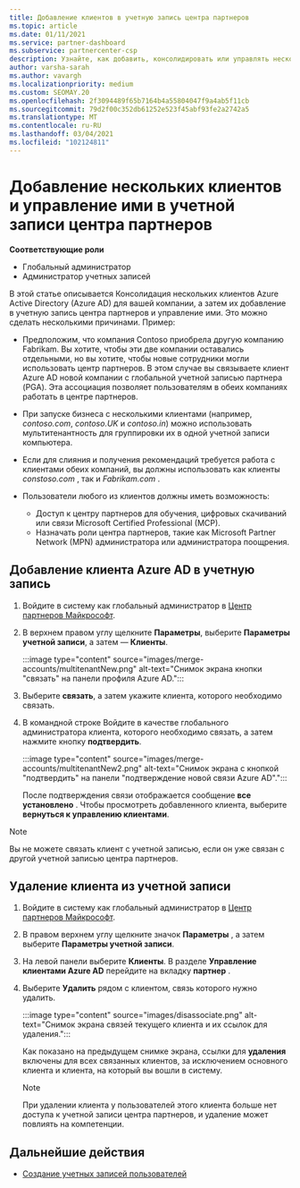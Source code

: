```yaml
---
title: Добавление клиентов в учетную запись центра партнеров
ms.topic: article
ms.date: 01/11/2021
ms.service: partner-dashboard
ms.subservice: partnercenter-csp
description: Узнайте, как добавить, консолидировать или управлять несколькими клиентами Azure AD в учетной записи центра партнеров, а также узнать, почему это может потребоваться.
author: varsha-sarah
ms.author: vavargh
ms.localizationpriority: medium
ms.custom: SEOMAY.20
ms.openlocfilehash: 2f3094489f65b7164b4a55804047f9a4ab5f11cb
ms.sourcegitcommit: 79d2f00c352db61252e523f45abf93fe2a2742a5
ms.translationtype: MT
ms.contentlocale: ru-RU
ms.lasthandoff: 03/04/2021
ms.locfileid: "102124811"
---
```

# <a name="add-and-manage-multiple-tenants-in-your-partner-center-account"></a>Добавление нескольких клиентов и управление ими в учетной записи центра партнеров


**Соответствующие роли**

- Глобальный администратор
- Администратор учетных записей

В этой статье описывается Консолидация нескольких клиентов Azure Active Directory (Azure AD) для вашей компании, а затем их добавление в учетную запись центра партнеров и управление ими. Это можно сделать несколькими причинами. Пример:

- Предположим, что компания Contoso приобрела другую компанию Fabrikam. Вы хотите, чтобы эти две компании оставались отдельными, но вы хотите, чтобы новые сотрудники могли использовать центр партнеров. В этом случае вы связываете клиент Azure AD новой компании с глобальной учетной записью партнера (PGA). Эта ассоциация позволяет пользователям в обеих компаниях работать в центре партнеров.

- При запуске бизнеса с несколькими клиентами (например, *contoso.com*, *contoso.UK* и *contoso.in*) можно использовать мультитенантность для группировки их в одной учетной записи компьютера.

- Если для слияния и получения рекомендаций требуется работа с клиентами обеих компаний, вы должны использовать как клиенты *constoso.com* , так и *Fabrikam.com* .

- Пользователи любого из клиентов должны иметь возможность:
    * Доступ к центру партнеров для обучения, цифровых скачиваний или связи Microsoft Certified Professional (MCP).
    * Назначать роли центра партнеров, такие как Microsoft Partner Network (MPN) администратора или администратора поощрения.

## <a name="add-an-azure-ad-tenant-to-your-account"></a>Добавление клиента Azure AD в учетную запись

1. Войдите в систему как глобальный администратор в [Центр партнеров Майкрософт](https://partner.microsoft.com/dashboard).

1. В верхнем правом углу щелкните **Параметры**, выберите **Параметры учетной записи**, а затем — **Клиенты**.
 
   :::image type="content" source="images/merge-accounts/multitenantNew.png" alt-text="Снимок экрана кнопки &quot;связать&quot; на панели профиля Azure AD."::: 

1. Выберите **связать**, а затем укажите клиента, которого необходимо связать.

1. В командной строке Войдите в качестве глобального администратора клиента, которого необходимо связать, а затем нажмите кнопку **подтвердить**. 

   :::image type="content" source="images/merge-accounts/multitenantNew2.png" alt-text="Снимок экрана с кнопкой &quot;подтвердить&quot; на панели &quot;подтверждение новой связи Azure AD&quot;."::: 

   После подтверждения связи отображается сообщение **все установлено** . Чтобы просмотреть добавленного клиента, выберите **вернуться к управлению клиентами**. 
 
>[!NOTE]
>Вы не можете связать клиент с учетной записью, если он уже связан с другой учетной записью центра партнеров.


## <a name="remove-a-tenant-from-your-account"></a>Удаление клиента из учетной записи
 
1. Войдите в систему как глобальный администратор в [Центр партнеров Майкрософт](https://partner.microsoft.com/dashboard).

1. В правом верхнем углу щелкните значок **Параметры** , а затем выберите **Параметры учетной записи**.

1. На левой панели выберите **Клиенты**. В разделе **Управление клиентами Azure AD** перейдите на вкладку **партнер** .
 
1. Выберите **Удалить** рядом с клиентом, связь которого нужно удалить.

   :::image type="content" source="images/disassociate.png" alt-text="Снимок экрана связей текущего клиента и их ссылок для удаления.":::

   Как показано на предыдущем снимке экрана, ссылки для **удаления** включены для всех связанных клиентов, за исключением основного клиента и клиента, на который вы вошли в систему. 

   > [!NOTE]   
   > При удалении клиента у пользователей этого клиента больше нет доступа к учетной записи центра партнеров, и удаление может повлиять на компетенции. 

## <a name="next-steps"></a>Дальнейшие действия

- [Создание учетных записей пользователей](create-user-accounts-and-set-permissions.md)






